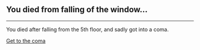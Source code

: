 ## You died from falling of the window...
---

You died after falling from the 5th floor, and sadly got into a coma.

[Get to the coma](./readme.md)
